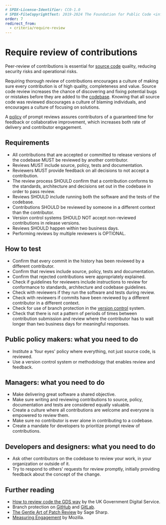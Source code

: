 ```yaml
---
# SPDX-License-Identifier: CC0-1.0
# SPDX-FileCopyrightText: 2019-2024 The Foundation for Public Code <info@publiccode.net>, https://standard.publiccode.net/AUTHORS
order: 7
redirect_from:
  - criteria/require-review
---
```

# Require review of contributions

Peer-review of contributions is essential for [source code](../glossary.md#source-code) quality, reducing security risks and operational risks.

Requiring thorough review of contributions encourages a culture of making sure every contribution is of high quality, completeness and value.
Source code review increases the chance of discovering and fixing potential bugs or mistakes before they are added to the [codebase](../glossary.md#codebase).
Knowing that all source code was reviewed discourages a culture of blaming individuals, and encourages a culture of focusing on solutions.

A [policy](../glossary.md#policy) of prompt reviews assures contributors of a guaranteed time for feedback or collaborative improvement, which increases both rate of delivery and contributor engagement.

## Requirements

* All contributions that are accepted or committed to release versions of the codebase MUST be reviewed by another contributor.
* Reviews MUST include source, policy, tests and documentation.
* Reviewers MUST provide feedback on all decisions to not accept a contribution.
* The review process SHOULD confirm that a contribution conforms to the standards, architecture and decisions set out in the codebase in order to pass review.
* Reviews SHOULD include running both the software and the tests of the codebase.
* Contributions SHOULD be reviewed by someone in a different context than the contributor.
* Version control systems SHOULD NOT accept non-reviewed contributions in release versions.
* Reviews SHOULD happen within two business days.
* Performing reviews by multiple reviewers is OPTIONAL.

## How to test

* Confirm that every commit in the history has been reviewed by a different contributor.
* Confirm that reviews include source, policy, tests and documentation.
* Confirm that rejected contributions were appropriately explained.
* Check if guidelines for reviewers include instructions to review for conformance to standards, architecture and codebase guidelines.
* Check with reviewers if they run the software and tests during review.
* Check with reviewers if commits have been reviewed by a different contributor in a different context.
* Check for use of branch protection in the [version control](../glossary.md#version-control) system.
* Check that there is not a pattern of periods of times between contribution submission and review where the contributor has to wait longer than two business days for meaningful responses.

## Public policy makers: what you need to do

* Institute a 'four eyes' policy where everything, not just source code, is reviewed.
* Use a version control system or methodology that enables review and feedback.

## Managers: what you need to do

* Make delivering great software a shared objective.
* Make sure writing and reviewing contributions to source, policy, documentation and tests are considered equally valuable.
* Create a culture where all contributions are welcome and everyone is empowered to review them.
* Make sure no contributor is ever alone in contributing to a codebase.
* Create a mandate for developers to prioritize prompt review of contributions.

## Developers and designers: what you need to do

* Ask other contributors on the codebase to review your work, in your organization or outside of it.
* Try to respond to others' requests for review promptly, initially providing feedback about the concept of the change.

## Further reading

* [How to review code the GDS way](https://gds-way.cloudapps.digital/manuals/code-review-guidelines.html#content) by the UK Government Digital Service.
* Branch protection on [GitHub](https://docs.github.com/en/repositories/configuring-branches-and-merges-in-your-repository/defining-the-mergeability-of-pull-requests/about-protected-branches) and [GitLab](https://about.gitlab.com/blog/2014/11/26/keeping-your-code-protected/).
* [The Gentle Art of Patch Review](https://sage.thesharps.us/2014/09/01/the-gentle-art-of-patch-review/) by Sage Sharp.
* [Measuring Engagement](https://docs.google.com/presentation/d/1hsJLv1ieSqtXBzd5YZusY-mB8e1VJzaeOmh8Q4VeMio/edit#slide=id.g43d857af8_0177) by Mozilla.
